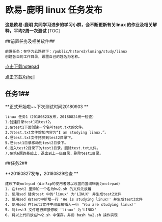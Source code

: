 # 欧易-鹿明 linux 任务发布

**这是欧易-鹿明 共同学习进步的学习小群，会不断更新有关linux 的作业及相关解释，平均2周一次测试**
[TOC]

##前置任务及相关软件##

```
前置任务：在华为云路径下：/public/hstore2/luming/study/linux
创建各自的工作目录，设置自己的姓名为名称。
```

[点击下载notepad]( https://pc.qq.com/detail/0/detail_1300.html)

[点击下载Xshell](https://pc.qq.com/detail/4/detail_2644.html)


## 任务1##

**正式开始啦~~下次测试时间20180903 **
```
linux 任务1（20180823发布，20180824统一检查）
1.创建目录test1和test2。
2.在test1下面创建一个名叫test.txt的文件。
3.为test.txt文件增加内容为“I am studying linux.”。
4.把test.txt文件拷贝到test2目录下。
5.把test1目录移动到test2目录下。
6.进入test2目录下的test1目录，删除test.txt文件。
7.在第6题的基础上，退出到上一级目录，删除test1目录。
```

##任务2##

**20180827发布，20180829检查 **

```
建议下载notepad（WinScp的使用者可以设置内置编辑器为notepad）
1. 在test2 里添加一个名为hw2.sh 的文件先放着
2. 使用sed 替换test 中的'linux' 为'LINUX' 并生成test2文件
3. 使用sed 在test中新增一行 'He is studying linux!' 并生成test3文件
4. 使用sed 在test3文件中间直接插入一行 'You are studying linux!' 
5. 对test3 文件进行直接修改 'linux' 为'LINUX' 
6. 将以上代码放在hw2.sh 中保存，并用 bash hw2.sh 操作实现
```
